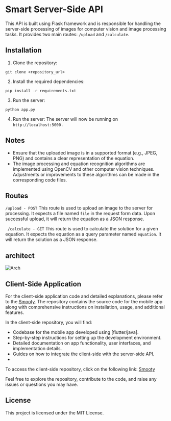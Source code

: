 # Smart Server-Side API

This API is built using Flask framework and is responsible for handling the server-side processing of images for computer vision and image processing tasks. It provides two main routes: `/upload` and `/calculate`.

## Installation

1. Clone the repository:

```shell
git clone <repository_url>
```
2. Install the required dependencies:

```shell
pip install -r requirements.txt
```
3. Run the server:

```shell
python app.py
```
4. Run the server:
The server will now be running on ```http://localhost:5000.```

## Notes
- Ensure that the uploaded image is in a supported format (e.g., JPEG, PNG) and contains a clear representation of the equation.
- The image processing and equation recognition algorithms are implemented using OpenCV and other computer vision techniques. Adjustments or improvements   to these algorithms can be made in the corresponding code files.

## Routes

` /upload - POST `
This route is used to upload an image to the server for processing. It expects a file named `file` in the request form data. Upon successful upload, it will return the equation as a JSON response.

` /calculate - GET`
This route is used to calculate the solution for a given equation. It expects the equation as a query parameter named `equation`. It will return the solution as a JSON response.

## architect
![Arch](https://user-images.githubusercontent.com/100499106/246194668-1c70a853-5f89-4d52-8c20-5269024b4e60.png)

## Client-Side Application

For the client-side application code and detailed explanations, please refer to the [Smooty](https://github.com/Dris7/Smoorty). The repository contains the source code for the mobile app along with comprehensive instructions on installation, usage, and additional features.

In the client-side repository, you will find:

- Codebase for the mobile app developed using [flutter/java].
- Step-by-step instructions for setting up the development environment.
- Detailed documentation on app functionality, user interfaces, and implementation details.
- Guides on how to integrate the client-side with the server-side API.
- 
To access the client-side repository, click on the following link: [Smooty](https://github.com/Dris7/Smoorty)

Feel free to explore the repository, contribute to the code, and raise any issues or questions you may have.
## License
This project is licensed under the MIT License.

